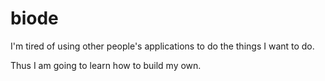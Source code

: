 # biode

I'm tired of using other people's applications to do the things I want to do.

Thus I am going to learn how to build my own.

